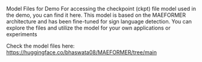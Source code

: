 Model Files for Demo
For accessing the checkpoint (ckpt) file model used in the demo, you can find it here. This model is based on the MAEFORMER architecture and has been fine-tuned for sign language detection. You can explore the files and utilize the model for your own applications or experiments


Check the model files here: 
https://huggingface.co/bhaswata08/MAEFORMER/tree/main

